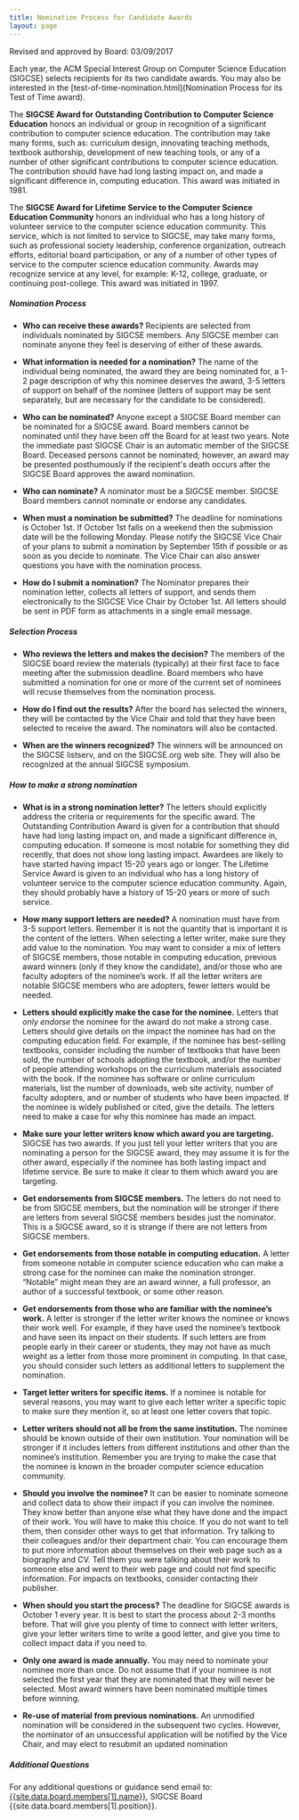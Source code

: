 ```yaml
---
title: Nomination Process for Candidate Awards
layout: page
---
```


Revised and approved by Board: 03/09/2017

Each year, the ACM Special Interest Group on Computer Science Education (SIGCSE) selects recipients for its two candidate awards. You may also be interested in the [test-of-time-nomination.html](Nomination Process for its Test of Time award).

The **SIGCSE Award for Outstanding Contribution to Computer Science Education** honors an individual or group in recognition of a significant contribution to computer science education. The contribution may take many forms, such as: curriculum design, innovating teaching methods, textbook authorship, development of new teaching tools, or any of a number of other significant contributions to computer science education. The contribution should have had long lasting impact on, and made a significant difference in, computing education. This award was initiated in 1981.

The **SIGCSE Award for Lifetime Service to the Computer Science Education Community** honors an individual who has a long history of volunteer service to the computer science education community. This service, which is not limited to service to SIGCSE, may take many forms, such as professional society leadership, conference organization, outreach efforts, editorial board participation, or any of a number of other types of service to the computer science education community. Awards may recognize service at any level, for example: K-12, college, graduate, or continuing post-college. This award was initiated in 1997.

##### Nomination Process
* **Who can receive these awards?**  Recipients are selected from individuals nominated by SIGCSE members.  Any SIGCSE member can nominate anyone they feel is deserving of either of these awards.

* **What information is needed for a nomination?** The name of the individual being nominated, the award they are being nominated for, a 1-2 page description of why this nominee deserves the award, 3-5 letters of support on behalf of the nominee (letters of support may be sent separately, but are necessary for the candidate to be considered).

* **Who can be nominated?** Anyone except a SIGCSE Board member can be nominated for a SIGCSE award. Board members cannot be nominated until they have been off the Board for at least two years. Note the immediate past SIGCSE Chair is an automatic member of the SIGCSE Board. Deceased persons cannot be nominated; however, an award may be presented posthumously if the recipient's death occurs after the SIGCSE Board approves the award nomination.

* **Who can nominate?** A nominator must be a SIGCSE member. SIGCSE Board members cannot nominate or endorse any candidates.

* **When must a nomination be submitted?**  The deadline for nominations is October 1st. If October 1st falls on a weekend then the submission date will be the following Monday. Please notify the SIGCSE Vice Chair of your plans to submit a nomination by September 15th if possible or as soon as you decide to nominate. The Vice Chair can also answer questions you have with the nomination process.

* **How do I submit a nomination?**  The Nominator prepares their nomination letter, collects all letters of support, and sends them electronically to the SIGCSE Vice Chair by October 1st.  All letters should be sent in PDF form as attachments in a single email message.

##### Selection Process

* **Who reviews the letters and makes the decision?** The members of the SIGCSE board review the materials (typically) at their first face to face meeting after the submission deadline.  Board members who have submitted a nomination for one or more of the current set of nominees will recuse themselves from the nomination process.

* **How do I find out the results?** After the board has selected the winners, they will be contacted by the Vice Chair and told that they have been selected to receive the award.  The nominators will also be contacted.

* **When are the winners recognized?** The winners will be announced on the SIGCSE listserv, and on the SIGCSE.org web site.  They will also be recognized at the annual SIGCSE symposium.


##### How to make a strong nomination

* **What is in a strong nomination letter?**  The letters should explicitly address the criteria or requirements for the specific award.  The Outstanding Contribution Award is given for a contribution that should have had long lasting impact on, and made a significant difference in, computing education. If someone is most notable for something they did recently, that does not show long lasting impact. Awardees are likely to have started having impact 15-20 years ago or longer. The Lifetime Service Award is given to an individual who has a long history of volunteer service to the computer science education community. Again, they should probably have a history of 15-20 years or more of such service.

* **How many support letters are needed?** A nomination must have from 3-5 support letters.  Remember it is not the quantity that is important it is the content of the letters.  When selecting a letter writer, make sure they add value to the nomination. You may want to consider a mix of letters of SIGCSE members, those notable in computing education, previous award winners (only if they know the candidate), and/or those who are faculty adopters of the nominee’s work. If all the letter writers are notable SIGCSE members who are adopters, fewer letters would be needed.

* **Letters should explicitly make the case for the nominee.** Letters that _only endorse_ the nominee for the award do not make a strong case. Letters should give details on the impact the nominee has had on the computing education field. For example, if the nominee has best-selling textbooks, consider including the number of textbooks that have been sold, the number of schools adopting the textbook, and/or the number of people attending workshops on the curriculum materials associated with the book. If the nominee has software or online curriculum materials, list the number of downloads, web site activity, number of faculty adopters, and or number of students who have been impacted.  If the nominee is widely published or cited, give the details. The letters need to make a case for why this nominee has made an impact.

* **Make sure your letter writers know which award you are targeting.** SIGCSE has two awards. If you just tell your letter writers that you are nominating a person for the SIGCSE award, they may assume it is for the other award, especially if the nominee has both lasting impact and lifetime service. Be sure to make it clear to them which award you are targeting.

* **Get endorsements from SIGCSE members.** The letters do not need to be from SIGCSE members, but the nomination will be stronger if there are letters from several SIGCSE members besides just the nominator. This is a SIGCSE award, so it is strange if there are not letters from SIGCSE members.

* **Get endorsements from those notable in computing education.** A letter from someone notable in computer science education who can make a strong case for the nominee can make the nomination stronger. “Notable” might mean they are an award winner, a full professor, an author of a successful textbook, or some other reason.

* **Get endorsements from those who are familiar with the nominee’s work.** A letter is stronger if the letter writer knows the nominee or knows their work well. For example, if they have used the nominee’s textbook and have seen its impact on their students. If such letters are from people early in their career or students, they may not have as much weight as a letter from those more prominent in computing. In that case, you should consider such letters as additional letters to supplement the nomination.

* **Target letter writers for specific items.** If a nominee is notable for several reasons, you may want to give each letter writer a specific topic to make sure they mention it, so at least one letter covers that topic.

* **Letter writers should not all be from the same institution.** The nominee should be known outside of their own institution. Your nomination will be stronger if it includes letters from different institutions and other than the nominee’s institution.  Remember you are trying to make the case that the nominee is known in the broader computer science education community.

* **Should you involve the nominee?** It can be easier to nominate someone and collect data to show their impact if you can involve the nominee. They know better than anyone else what they have done and the impact of their work. You will have to make this choice. If you do not want to tell them, then consider other ways to get that information. Try talking to their colleagues and/or their department chair. You can encourage them to put more information about themselves on their web page such as a biography and CV. Tell them you were talking about their work to someone else and went to their web page and could not find specific information. For impacts on textbooks, consider contacting their publisher.

* **When should you start the process?** The deadline for SIGCSE awards is October 1 every year. It is best to start the process about 2-3 months before. That will give you plenty of time to connect with letter writers, give your letter writers time to write a good letter, and give you time to collect impact data if you need to.

* **Only one award is made annually.** You may need to nominate your nominee more than once.  Do not assume that if your nominee is not selected the first year that they are nominated that they will never be selected.  Most award winners have been nominated multiple times before winning.

* **Re-use of material from previous nominations.** An unmodified nomination will be considered in the subsequent two cycles.  However, the nominator of an unsuccessful application will be notified by the Vice Chair, and may elect to resubmit an updated nomination

##### Additional Questions
For any additional questions or guidance send email to:
[{{site.data.board.members[1].name}}](mailto:{{site.data.board.members[1].email}}), SIGCSE Board {{site.data.board.members[1].position}}.

